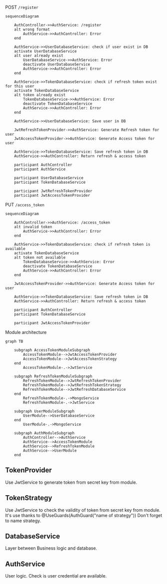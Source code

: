 
POST `/register`
```mermaid
sequenceDiagram

    AuthController->>AuthService: /register
    alt wrong format
        AuthService->>AuthController: Error
    end

    AuthService->>UserDatabaseService: check if user exist in DB
    activate UserDatabaseService
    alt user already exist
        UserDatabaseService->>AuthService: Error
        deactivate UserDatabaseService
        AuthService->>AuthController: Error
    end

    AuthService->>TokenDatabaseService: check if refresh token exist for this user
    activate TokenDatabaseService
    alt token already exist
        TokenDatabaseService->>AuthService: Error
        deactivate TokenDatabaseService
        AuthService->>AuthController: Error
    end

    AuthService->>UserDatabaseService: Save user in DB

    JwtRefreshTokenProvider->>AuthService: Generate Refresh token for user
    JwtAccessTokenProvider->>AuthService: Generate Access token for user

    AuthService->>TokenDatabaseService: Save refresh token in DB
    AuthService->>AuthController: Return refresh & access token
        
    participant AuthController
    participant AuthService

    participant UserDatabaseService
    participant TokenDatabaseService

    participant JwtRefreshTokenProvider
    participant JwtAccessTokenProvider
```


PUT `/access_token`

```mermaid
sequenceDiagram

    AuthController->>AuthService: /access_token
    alt invalid token
        AuthService->>AuthController: Error
    end

    AuthService->>TokenDatabaseService: check if refresh token is available
    activate TokenDatabaseService
    alt token not available
        TokenDatabaseService->>AuthService: Error
        deactivate TokenDatabaseService
        AuthService->>AuthController: Error
    end

    JwtAccessTokenProvider->>AuthService: Generate Access token for user

    AuthService->>TokenDatabaseService: Save refresh token in DB
    AuthService->>AuthController: Return refresh & access token
        
    participant AuthController
    participant TokenDatabaseService

    participant JwtAccessTokenProvider
```

Module architecture


```mermaid
graph TB

    subgraph AccessTokenModuleSubgraph
        AccessTokenModule-->JwtAccessTokenProvider
        AccessTokenModule-->JwtAccessTokenStrategy
    end
        AccessTokenModule-.->JwtService

    subgraph RefreshTokenModuleSubgraph
        RefreshTokenModule-->JwtRefreshTokenProvider
        RefreshTokenModule-->JwtRefreshTokenStrategy
        RefreshTokenModule-->JwtRefreshDatabaseService
    end
        RefreshTokenModule-.->MongoService
        RefreshTokenModule-.->JwtService

    subgraph UserModuleSubgraph
        UserModule-->UserDatabaseService
    end
        UserModule-.->MongoService

    subgraph AuthModuleSubgraph
        AuthController-->AuthService
        AuthService-->AccessTokenModule
        AuthService-->RefreshTokenModule
        AuthService-->UserModule
    end
```

## TokenProvider

Use JwtService to generate token from secret key from module.

## TokenStrategy

Use JwtService to check the validity of token from secret key from module.
It's use thanks to @UseGuards(AuthGuard("name of strategy"))
Don't forget to name strategy.

## DatabaseService

Layer between Business logic and database.

## AuthService

User logic. Check is user credential are available.


